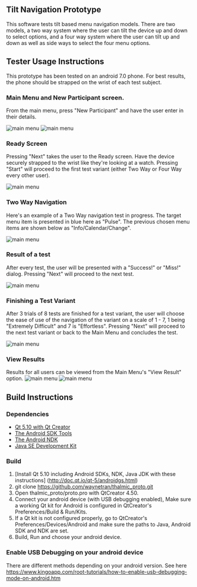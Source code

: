 
## Tilt Navigation Prototype

This software tests tilt based menu navigation models. There are two models, a two way system where the user can tilt the device up and down to select options, and a four way system where the user can tilt up and down as well as side ways to select the four menu options.

## Tester Usage Instructions

This prototype has been tested on an android 7.0 phone. For best results, the phone should be strapped on the wrist of each test subject.

### Main Menu and New Participant screen.
From the main menu, press "New Participant" and have the user enter in their details.

![main menu](screenshots/mainmenu.jpg) ![main menu](screenshots/newuser.jpg)


### Ready Screen
Pressing "Next" takes the user to the Ready screen. Have the device securely strapped to the wrist like they're looking at a watch. Pressing "Start" will proceed to the first test variant (either Two Way or Four Way every other user).

![main menu](screenshots/prenavigation.jpg)


### Two Way Navigation
Here's an example of a Two Way navigation test in progress. The target menu item is presented in blue here as "Pulse". The previous chosen menu items are shown below as "Info/Calendar/Change".

![main menu](screenshots/twowaytilt.jpg)


### Result of a test
After every test, the user will be presented with a "Success!" or "Miss!" dialog. Pressing "Next" will proceed to the next test.

![main menu](screenshots/results.jpg)


### Finishing a Test Variant
After 3 trials of 8 tests are finished for a test variant, the user will choose the ease of use of the navigation of the variant on a scale of 1 - 7, 1 being "Extremely Difficult" and 7 is "Effortless". Pressing "Next" will proceed to the next test variant or back to the Main Menu and concludes the test.

![main menu](screenshots/likert.jpg)


### View Results
Results for all users can be viewed from the Main Menu's "View Result" option.
![main menu](screenshots/reports1.jpg)    ![main menu](screenshots/reports2.jpg)


## Build Instructions

### Dependencies
- [Qt 5.10 with Qt Creator](https://download.qt.io/official_releases/qt/5.10/5.10.0)
- [The Android SDK Tools](https://www.google.com)
- [The Android NDK](https://developer.android.com/ndk/index.html)
- [Java SE Development Kit](http://www.oracle.com/technetwork/java/javase/downloads/index.html)

### Build
1. [Install Qt 5.10 including Android SDKs, NDK, Java JDK with these instructions] (http://doc.qt.io/qt-5/androidgs.html)
2. git clone https://github.com/waynetran/thalmic_proto.git
3. Open thalmic_proto/proto.pro with QtCreator 4.50.
4. Connect your android device (with USB debugging enabled), Make sure a working Qt kit for Android is configured in QtCreator's Preferences/Build & Run/Kits.
5. If a Qt kit is not configured properly, go to QtCreator's Preferences/Devices/Android and make sure the paths to Java, Android SDK and NDK are set.
6. Build, Run and choose your android device.

### Enable USB Debugging on your android device
There are different methods depending on your android version.
See here https://www.kingoapp.com/root-tutorials/how-to-enable-usb-debugging-mode-on-android.htm
